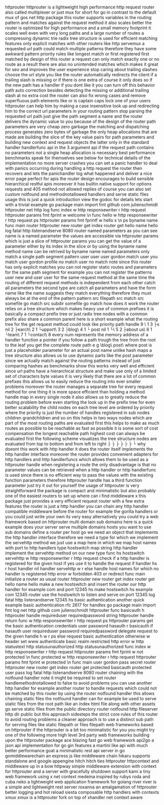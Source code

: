 httprouter httprouter is a lightweight high performance http request router also called multiplexer or just mux for short for go in contrast to the default mux of gos net http package this router supports variables in the routing pattern and matches against the request method it also scales better the router is optimized for high performance and a small memory footprint it scales well even with very long paths and a large number of routes a compressing dynamic trie radix tree structure is used for efficient matching features only explicit matches with other routers like http servemux a requested url path could match multiple patterns therefore they have some awkward pattern priority rules like longest match or first registered first matched by design of this router a request can only match exactly one or no route as a result there are also no unintended matches which makes it great for seo and improves the user experience stop caring about trailing slashes choose the url style you like the router automatically redirects the client if a trailing slash is missing or if there is one extra of course it only does so if the new path has a handler if you dont like it you can turn off this behavior path auto correction besides detecting the missing or additional trailing slash at no extra cost the router can also fix wrong cases and remove superfluous path elements like or is captain caps lock one of your users httprouter can help him by making a case insensitive look up and redirecting him to the correct url parameters in your routing pattern stop parsing the requested url path just give the path segment a name and the router delivers the dynamic value to you because of the design of the router path parameters are very cheap zero garbage the matching and dispatching process generates zero bytes of garbage the only heap allocations that are made are building the slice of the key value pairs for path parameters and building new context and request objects the latter only in the standard handler handlerfunc api in the 3 argument api if the request path contains no parameters not a single heap allocation is necessary best performance benchmarks speak for themselves see below for technical details of the implementation no more server crashes you can set a panic handler to deal with panics occurring during handling a http request the router then recovers and lets the panichandler log what happened and deliver a nice error page perfect for apis the router design encourages to build sensible hierarchical restful apis moreover it has builtin native support for options requests and 405 method not allowed replies of course you can also set custom notfound and methodnotallowed handlers and serve static files usage this is just a quick introduction view the godoc for details lets start with a trivial example go package main import fmt github com julienschmidt httprouter net http log func index w http responsewriter r http request httprouter params fmt fprint w welcome \n func hello w http responsewriter r http request ps httprouter params fmt fprintf w hello s \n ps byname name func main router httprouter new router get index router get hello name hello log fatal http listenandserve 8080 router named parameters as you can see name is a named parameter the values are accessible via httprouter params which is just a slice of httprouter params you can get the value of a parameter either by its index in the slice or by using the byname name method name can be retrived by byname name named parameters only match a single path segment pattern user user user gordon match user you match user gordon profile no match user no match note since this router has only explicit matches you can not register static routes and parameters for the same path segment for example you can not register the patterns user new and user user for the same request method at the same time the routing of different request methods is independent from each other catch all parameters the second type are catch all parameters and have the form name like the name suggests they match everything therefore they must always be at the end of the pattern pattern src filepath src match src somefile go match src subdir somefile go match how does it work the router relies on a tree structure which makes heavy use of common prefixes it is basically a compact prefix tree or just radix tree nodes with a common prefix also share a common parent here is a short example what the routing tree for the get request method could look like priority path handle 9 \ 1 3 ├s nil 2 ├earch\ 2 1 └upport\ 3 2 ├blog\ 4 1 └ post nil 1 └\ 5 2 ├about us\ 6 1 └team\ 7 1 └contact\ 8 every num represents the memory address of a handler function a pointer if you follow a path trough the tree from the root to the leaf you get the complete route path e g \blog\ post\ where post is just a placeholder parameter for an actual post name unlike hash maps a tree structure also allows us to use dynamic parts like the post parameter since we actually match against the routing patterns instead of just comparing hashes as benchmarks show this works very well and efficient since url paths have a hierarchical structure and make use only of a limited set of characters byte values it is very likely that there are a lot of common prefixes this allows us to easily reduce the routing into ever smaller problems moreover the router manages a separate tree for every request method for one thing it is more space efficient than holding a method handle map in every single node it also allows us to greatly reduce the routing problem before even starting the look up in the prefix tree for even better scalability the child nodes on each tree level are ordered by priority where the priority is just the number of handles registered in sub nodes children grandchildren and so on this helps in two ways nodes which are part of the most routing paths are evaluated first this helps to make as much routes as possible to be reachable as fast as possible it is some sort of cost compensation the longest reachable path highest cost can always be evaluated first the following scheme visualizes the tree structure nodes are evaluated from top to bottom and from left to right ├ ├ ├ ├ ├ ├ └ why doesnt this work with http handler it does the router itself implements the http handler interface moreover the router provides convenient adapters for http handlers and http handlerfuncs which allows them to be used as a httprouter handle when registering a route the only disadvantage is that no parameter values can be retrieved when a http handler or http handlerfunc is used since there is no efficient way to pass the values with the existing function parameters therefore httprouter handle has a third function parameter just try it out for yourself the usage of httprouter is very straightforward the package is compact and minimalistic but also probably one of the easiest routers to set up where can i find middleware x this package just provides a very efficient request router with a few extra features the router is just a http handler you can chain any http handler compatible middleware before the router for example the gorilla handlers or you could just write your own its very easy alternatively you could try a web framework based on httprouter multi domain sub domains here is a quick example does your server serve multiple domains hosts you want to use sub domains define a router per host go we need an object that implements the http handler interface therefore we need a type for which we implement the servehttp method we just use a map here in which we map host names with port to http handlers type hostswitch map string http handler implement the servehttp method on our new type func hs hostswitch servehttp w http responsewriter r http request check if a http handler is registered for the given host if yes use it to handle the request if handler hs r host handler nil handler servehttp w r else handle host names for which no handler is registered http error w forbidden 403 or redirect func main initialize a router as usual router httprouter new router get index router get hello name hello make a new hostswitch and insert the router our http handler for example com and port 12345 hs make hostswitch hs example com 12345 router use the hostswitch to listen and serve on port 12345 log fatal http listenandserve 12345 hs basic authentication another quick example basic authentication rfc 2617 for handles go package main import fmt log net http github com julienschmidt httprouter func basicauth h httprouter handle requireduser requiredpassword string httprouter handle return func w http responsewriter r http request ps httprouter params get the basic authentication credentials user password hasauth r basicauth if hasauth user requireduser password requiredpassword delegate request to the given handle h w r ps else request basic authentication otherwise w header set www authenticate basic realm restricted http error w http statustext http statusunauthorized http statusunauthorized func index w http responsewriter r http request httprouter params fmt fprint w not protected \n func protected w http responsewriter r http request httprouter params fmt fprint w protected \n func main user gordon pass secret router httprouter new router get index router get protected basicauth protected user pass log fatal http listenandserve 8080 router chaining with the notfound handler note it might be required to set router handlemethodnotallowed to false to avoid problems you can use another http handler for example another router to handle requests which could not be matched by this router by using the router notfound handler this allows chaining static files the notfound handler can for example be used to serve static files from the root path like an index html file along with other assets go serve static files from the public directory router notfound http fileserver http dir public but this approach sidesteps the strict core rules of this router to avoid routing problems a cleaner approach is to use a distinct sub path for serving files like static filepath or files filepath web frameworks based on httprouter if the httprouter is a bit too minimalistic for you you might try one of the following more high level 3rd party web frameworks building upon the httprouter package ace blazing fast go web framework api2go a json api implementation for go gin features a martini like api with much better performance goat a minimalistic rest api server in go gomiddlewarechain an express js like middleware chain hikaru supports standalone and google appengine hitch hitch ties httprouter httpcontext and middleware up in a bow httpway simple middleware extension with context for httprouter and a server with gracefully shutdown support kami a tiny web framework using x net context medeina inspired by rubys roda and cuba neko a lightweight web application framework for golang river river is a simple and lightweight rest server roxanna an amalgamation of httprouter better logging and hot reload siesta composable http handlers with contexts xmux xmux is a httprouter fork on top of xhandler net context aware